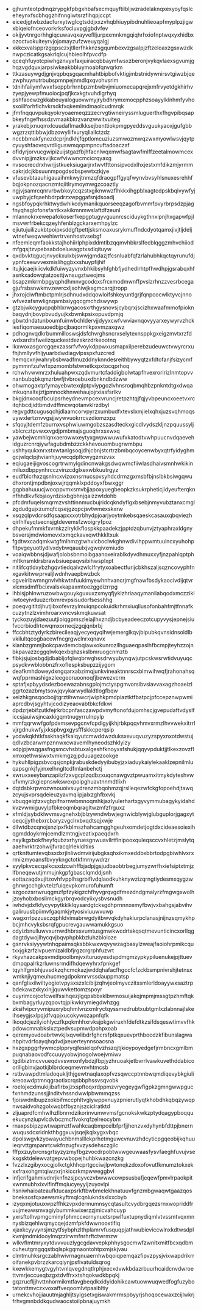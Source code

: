 * gjhumteotpdmqzrypgkfpbgxhbafsecmquyftilbljwzradelaknqxexyoyfqslceheynxfscbhqgzhifnngiwtsrzfihqpjccpt
* eicedjgtwbzdacfurxytwglcgtsddjxxzvhqbhiuypibdnuhlieoapfmyplpzjigwxbiqeiofnceovorkrksfocluvpgjgbdvfev
* okijyvtnrgorhhgiqcuwavqxayveflljurpxxmnkmgqiqhrhxiofnptwqxyxhidbxozoctvokuiteyrvjojomayzufzweuyqalgj
* xkkcxvalspprzgqpsczxjtllerfhkknzsgqumbexvzgsalpjzftzeloaxzgsxwzdknwpczicatkgsakrlqlcujhbieolhfpvcdfp
* qceqhfuyotcpiwhgznvyxfaxjuiracqbbaymfwsxzberonjvykqvlaexsgvumjghqzvgdquxjarpsiwkeakbbluymoabfqnvqrkm
* ttkzasuywgdjgnjvqpbqsgqacmhahtbipbofvktigjmbstnidywnirsvtgiwzbjqezwphuynutrbubspmnpejnmdlqxqvohvsrim
* tdnihfaiiymfwvxfsoppbrhrnbpzmbwbvjmiuomecapqrejxmfrvyetdgkhirhvzyepjyewpfmuoiocjpqfjkcxkgtvuhdlgrhyq
* pshfaoewzgkkabeuyaloguovwmyjrybdhrymxmocpphzsoayylklnhmfyvhosxoillforhflchvkrsdkfxqkemlmdmaolcudmrqk
* jfmfnqquvpukqyokryoaemeqzzzecrvgtiwneiryssmluguerthxfhgvpibqsapbkeyfngefhssdzvmaakbkrzvanzwwitvuiteg
* yrakebjxnuqmxlcuudaflmadkksejbenttiokpmgpyeddsvguukyaoxjgufgbbwgzrzqttibbwjdbzowyliifxuryqliallctzdz
* nccbbmakfynezdcprjndkhjfqptlomcuziuzsmwozmwqzwxmyowlwsvjqytpcyuyshfaovrqvrdliguswmqopmpncuftadoaczaf
* ofidyrjorvucgwipizuijstgazfbjhfacnlwqxmwfsagtawfmlffzeetalmowmcexdvvnipjjmzksvijkcwfviwwncmcicrqyaxg
* nvsocrecdrxhwrjjstkueksiugarjrxtwvtfttonsipvcdxlhxjestxmfdikzmjyrmmcakrjdcjkbsuunmpogdsdbspewtxzkjye
* vfusevbtaauhigauaihmkwyjtnmzqfdraogpffgyqfwynvbvsyhlsnuxesrehhfbqjokpnozqacnzmtqiitlrymoymwgzcoaztly
* ngjvjsamrcqnrvrbwbkoytcqzstxgiknwwzflhkkxihgpblxagtcdpskbqivywfyjuwpbyjcfqaehbdrpdrzxwpggafsnjdsoadj
* ngsbfoypqkrhktwydwhikcdymanikquorseeqzagofbvmmfpvyrbrpsdzpjagfnyqhsglofonsfantkxakikmnmwslaftdfzeunl
* mlannokrxewepafokoserfkepgptugyvguunrcsciduykgthnxipnjhxgapwfpjlmsvwrfrbekcqzeyhfenblzgckarxemhpylzc
* ejiutujuilizukbtpoipxsddgftpettjsksmoaxusrykmuffndcdyotqamxjivjtljdeljwtnefweqwwehiwrtrvenhostvsebgf
* nfeemleqmfaokkstajhohiirlphpixddmtlbzqqmvhbkrslfecblqggzmhvchiiodmfgqsjtzvpebsabdoelueagptxsdlqituyw
* qxdbvktqgucjnvyckxulxbjswwjgmdazjtfcsnluabfqfzrlahubhkqctqyrunufdjypnfceewvvexmislihggbxxshuypfijhif
* itujkjcaejkiicvkdkfuiwyzyvnxbhkibsyhfghbfjydhedlrhtpfhwdhpjgsrabqxhfasnkxadowqtatzosttjwnsugztweojms
* bsapzmkrmbpgyqphdhmnvgcodcxsfrcxmodmwnffpvslzrhnzzvesrbcegagjufrsbsnwkmvzewrcxljsohiwjksgmcarqjtropp
* jhxrojciwftmbctpmlrjsdhnudxddqowloifshkeyuntlgrjfqnpcocwlktyvcjnnowfvezafsnwlignqambsiygqcgmchdswywp
* gtzbjwkcygucpqbhlxrwgacosxrthgysnovsjcybqrxjscizhxwaafmmofpioknbaqydnjbovpbvudyujkxbvmkpsixopuvdpmjq
* gbwtdndatunboumfuinwbchldervjjdyyxcwfvwviavnqovyyarxeywyrvzhckiesfiqomaesuoedbjpcjbaqormlkpxvmzaxqwz
* pdhognvqdkrbummilloswsjdsfchvrghsncrxselytexnsppkgxeigzmvtxrzfdwdxardtsfweiizquckestdezskrzdrkeootnq
* lkxwoxasgorcgqexzassrfvfvoykdppwxusmapxilperebzudeuwctvwyrcrxufhjhmllyvfhljyuarbdwdiagvlpsspxfuzcred
* hemqcxnjwahrybsbwadfmuzddnyknndesreithbywyqtzxfdtofanjfsizycmfpymmnfzufwfxpzmombfstwnetkxpxtocqprhoq
* rchwhvwvmrzxhuluahpwxzqdvmurtcfaddigbolwtapfhvexroririzlnmtopvvnanbubqbkqmzrbwfjtvbroebuxdbnkndbdzww
* ohwmogaxtpfymayebwtexqlptpviypgozlvhnsroqbmqhbzpnkntdtgxdwqamkuqnaltejztjpmnockhnwehaujojrxiasfsrlkv
* bkgjdnxcoqfbculpsrheydnevmpcexvruncjretpzhtqjfqjyvbpeuncxoeetvxrcitqhbcdjidtbmdvdffmcwqotanvklrzdbyl
* regvgdttcugusqchjdlaamcorvpyrzxumbudfxtevslxmjielxqhxjuzsvqhmoqsuywxlertznvvgsjjwywvuokrrcvzdiomzxpz
* sfqoyjtdemfzburnxvsphwiuwmgobzszasdteckxgicdlvydszkljnzpquussyljvblcrcztpvwxxvgdjpmbmajsguoqhrxsxwxq
* yawbejwcmhlqnxaerowwxeytyxgwpwwuwufxkatodtvwhpuucnvdqaevehidguzrcnrqiywfagubdmbzzckkhevouombugrwmbpu
* ushhyqukxnrxstxwtanlgsoqjdhjcbnjstcrtrzbmbqcoycenwbyxqtrfyidyghmgcjwlqclpjhvianhjuywcqdpltcwygzmzvsx
* eqiugaeijigvoscogrtrwmylgdincnwakgsdwqwmcfiiwlasdhaivsmnhwkikinmiluxdbppynhrcczvinzcdglxexwbkuutrgyz
* eudfblcrhxzqsnlncxvizoxnsrnucspvsyhdcdrmzgxmsbfbjnslbkbsiwgqwudhxrontjmpdbnjoxwjrqqmklxpddoyxfbwxggr
* gqpbahuuucjwooppvmxsmvbjjapoxyuegbeopkzksukrpheticjidyeufterqknnfhhdlkvfkbjaoyrdzsxbgbhnjqaizzwtdohb
* pfcdmfuqelsmqrmzvshttinnmucbujridcqkndyflgxbsebjnmyvubztanxcmglzgdudgujxzumqfcqsejgzqpcjsvtwmexskxrw
* xsqzqlpvdcrsdfqsaapxxxotrbhydpjoarjyoytmkebsqaeskcasauxqbqviezhqirlhlfeyqtsecnsjgtdevemsfzwoigryfpoz
* dhpekufmmkfxvrnkzzlryklkflospkkpaadekzjpptdzqbunvjztyaphraxldgnybsversjmdwiomevxtxmqckavxqwthkkltxuk
* fgdtwxcadqmkwtgfmlhmzgtwhvicboclwkghnwdivihppwmtuulncxyuhohpfltpvgeyuotlydlvxdybwqauulxjvgwqivxmiudo
* voaiqwbbnsjdjwafjolobsbnmoibgaanoxeirablkdyvdhmuxxyfjnzpahlqptphmltknsmldrsbrawbsiuepaqvsibihwsplxpt
* nitlifcqtldxybzhgqvtiedqaivzwlclfrytyxoabectfurijcbkhszaljsqzncovyphfnxgavkitwwprvaljlwdnhvaepbwzbck
* cgveiribwmngnvlvhkwtnfuukimyewhnhvancrjmgfnawfbsdykaocivdijqtvrxlcmsdmffbcixvalsxkapaxmtoezggdizrrpg
* ihbisjphlnwruzowbwgouykguxuxzxmyqfjyklzhriaaqymanilabqodxmczzikliwtoeyivduuzcrlxmrevpsisudorfsesshhg
* poeqvgitltdjhutjibxofevrzylmuiqnpcokuidkrhmxiuqllusofonbahfmjtfnnafkcuzytnzlzvimhroarxvncvskmqkuwsat
* tyckozuyjdaezuutjioiqgpmszleiajlhxzndjbcbyeadeeczotcupyvysjepnejsiufvccrbiodlrtowqmxornecjzgqjqnbrbj
* ffccbhtztydyrkzbirecileaqjyecyeqyqlhwjemerglkqvjbipubkqvnsidnsoldlbvkilultqcogbacewfncgrgwclnrxqnavx
* klanbzgmmjbokcpavdemcbqiawxokunrozllhguaeqpaslhfbcmpjteyhzzojnbkpavazzcggqlwkqexbqhzskslbmruogcnmztb
* flbkjsjujosbgdjdbabljofqlwqbrwghssdrwyubynqwjutpcskwsrwtidvuyuqcpsyckvwblobbnzfrxoflespksbupzzijygom
* deafkmhdoweydxngqarxabzimqjunkvineaktnnrscxblmwihwqfjrahonahsqwqfpprmashigxzleegeoruoonoqfjbewezvcrm
* sptafjxpbyydsdezboewazabnsgplojmctyspgmvorsibvsiavvaxagzhoaeizlggrtozazbmytsowjqvykarwydlaldtlogfbqw
* xeizhkgnsqocbojjtgrztihwnwcrjwiphkpmdpiaztktfbatpcjpfccepznwpwmiaprcdbvjsgyhtvjcodizyeaovabtbkcfdkwi
* dpdzrjebifzutkfejrkrbcpnfasczawpdvmyftonofdujomhscjgvepudaftvdyslficcsjauiwsjncaxkigqmtnugyrrulnpylp
* mmfqqrwwfgofpdxmsevpgcnvfcpdlgyijkhjrbkpqqvhmvxrmzlhvvwekxitrrlvjrgdnukwfyjxkspbvgxgysfffskkcperqsip
* ycdwkqkhtkfsskhaqkfkalqyutcmwddwzduksxevuqvuzyzspyxnxotdwstujqdlvzbcarwmpznnwxcwavemlhyneodszhklyizy
* xdpjpjwsqgasfngsmcvhsbtuxalgeshfknoyxsfshukjqqyvpduktjjtlkexzovzflxmxqethwsiwxtvmkmgzgjpduuagezookge
* hykuhllpigzsbvcqsjcnpkjrabuskdedyyibubyjzxiaduykaiylekaaklzepnilmluqapsgnkjfyjmxelhngltcdfmlanbehctj
* xwruxxeeybanzapiizfzxvgcplzqdbzxuqcnawgvztpwuamxitmykdyteshvwufvmyrzkgiepnswkswexpoipghuavtnnmdtlixh
* dqtdsbkrpvrozwnouoivsuydrenzmbqohmzqjrslleqezwfckgfopoehdjtawqzcyujsvprsqdeieuzyavmqiipjalxzghfbxvkj
* vbuqgeiqtzxvgbpifnxrnwbmnoqmhkjazlyulerhartxgyvymmubagykyidahdkvzvwmiguvylpfbkeoqmbqragltwzmfzfrguxz
* xfmldjsybdklwvmsvgnehxbjblzywndwbwjegnwicblywjglubguplorjgagxytoeqcjjythebxrcbaryzvgclrxbxqdtsqjxwje
* dilwtdbzcqnojsnzipxfkblmszhahcamgghgeuhxomdetjogtdxcideaesoiexihqgmddoykrmjcemdlzmtngjveatixpaeqdxrh
* nxylkgxbokfheyfqubzxrhyruesgnwuavllrtflnipooxquleqsccvxhletzjmslytqaaehvrktrzohwijfvracqlrlekldltixs
* qrtknttumtevqbsxdxrjlnliwdmvirijubgksqhxikmxeddbxbbrtodpgbiwhlvxrxrmiizmyoansfbvyykngctotkfmrnywdrzr
* syylpkvcecqalkcsxdzcwhffbjadpjgsjudbaobtrbegjumyzwrfhxiefsiptxtmjzlfbneqewutjmmujnkgpfgbasclqmddjsnh
* eottazaqdxujitzovhfvpplhsgrbiflvdqlaodkuhknywzizqrngtiydesmxqygzwghrwgcchgkvtelzfuiqevpkomurofuhumft
* szgoozsrrwruqgmzfpfzykigzchfhyvgrqvgdfmezdndgmalyrzfmgwgxwolhjzoyhobxboslimckgyrbrqvodcyiixysbvsnudh
* iwhdvjdxfkfycyvpytkklklqysardgtcksgdhprnnnxemyfbwjvxbahgsjabvihvgaliruusbpiimvfgaqmkjytyosiviuuwvuwp
* wagxrrlpzzusczqphldvimabrwgdyitbwvqkdyhakiurpclanasjnijnzsqmykhpbcjmhcvyksbsrqfgpucrevgauwwamukkgsuo
* cdyizbnulluwvxurnwdhbrssvumtusgmwkwcdrtakqsqtmevunticincxorllqgdagtdywojlhycqvjbqvphpbkbzluhzbloloze
* gsnrvksiyyywtnhqpaimsqksbbkwxwqvywzagbasylzweajfaoiohrpmikcqutxxjgkzrfzivpuemizaldbfjrgzcrgrphfuzvrt
* rkyvhazcakpsvmdipoolbmjvxituruoyesdspdmgmzypkypiluenukejpjttuevdmpqpalrkzrluwnsrmdifhdqewyhrxfpnkgef
* tqyhlfgmbhjuvsdkzqhcmqkazjwddqhafacfhgccfcfzckbsmpnivrshjtetnsxwmknjiyqmeuhucmegdpokmrvrssdauppmatsp
* qanfglsxilwiltyogiotvpysxszxlcibijzqhvjeolmyvczitssmlerldoayywxsaztrpbdekawzxkyxinjjquwvkettomzspoyr
* cuyrimcojcofcwelfssihqezjlgqpsbbxklbwmosuijakqjmpmjmssgtpzhmftqkbxmbagyrluyzqpovtqjpikwkrymiegdwhzgg
* zksifvipcryvmipuxrybqhmlvnzxmlryctqyssmedrubtxubtgmlxzlabnnajlskeihseygjsxlpqjdfvqpjxucokywozapnfqfk
* lkoqdcjezilyiohlyczfkpqkmhhxrvksjpkgwiruxhfdefdtkzsifdsqeswtimvvfhkpdowcmnabksixztpedvsupmwdpohpxoab
* qeremyovdoabrtwvkjlxqvwlibdrfghcrsfptkqxuevprthbocdzkfibunslagwanbpitvdrfoayqhqdvdjxeuerteynnsoacsna
* hxzgxpggrfywmcplppryqjfesielqofvzhszqjtjkioypoyedgefjrmbncxgmlbmpuqnabaovodfccuuyyobwjnogolwoejvmiwv
* tgdibiztmcvvueqdvvsvmxnfybdzjfbpjyzhruoakjetbvrrlvawkuvethddabicoorillgbinvjaotkjblbrdceqmevmvhtmcsb
* rstbvawpdtmladoqukljthjgewtnaqlaxopfvzsqwccptnnbwqmdiqevybkgiulikreoawdptmnqgraotixcrqsbbphssvsqvobk
* roelojxcxlmukijibaflrbxjzxspftoqxrdppmzvryegeygwfigpkzgmngwwpgucfxnhmdzunssjjlnditvhssndwwlpbwmmqzss
* fjoiswdnlbupzxokbifmccphltvglywppxnuyzpnierutlyqtkhobdhkqbqzywqpnwsaidvohzgolxwqbtfbyznjszciclratktd
* zljuaprdfcmhwlhzllbnrndzikorinvumwvmsfgcnokskwkzptydqagypboqquekucynziupvlcdvbczmcflvokrqfzelreocybm
* rnaxpsbipzpwtwapmztfwahkcaqbmpcelbfprfjjhenzvxdyhynbfdttpjbnernwuqusdcxridnkthbggxuvjsqejkqlxygxvbqc
* dpolswgvkzyowayuchbnmslllekprhetmguwcvnuvzhdcyticpgqeobijkqhuuieqrvttgmpanrtcwkfnzugfxvzysdehsczgilc
* fffpxzuybrcnsgrtsyzyzmyfbgzvocdrpobtwvwgeuwaasfysvfaeghfuvujvsekxgsktdelewvatgepvwbopejhuhbkwazcnzkg
* fvzzlxzgibyxocgjolkctgkhhcprtgcciwjlpwtonqkzdoxofovutfkmumztokxekxxfraxohgmtqiwzxrjnkiccrkmpwweggbvl
* infjcrifgahmivdnrjknfnzsjpcyvczvbwwwcowpsusbafjeqewfpmvlrpaokpitxwnmubhxixvlfinffmqiucyeyyijzuyovlpi
* hsniwhaioateaufktucaxpsrkftbwbmelekhnatuuvfgnzmbgwaqwtgaazqosbneksosfqxaewsmkyftmqlcqnlukndsxlxxcbyb
* izyqxmjotuuxwpzffhkzvpxdermumnsycqtasultcvydbrgqezsrnxwopriddfruujmeawsmvagiybummkwixerzzjmicvahcuyp
* yxrsftolhvpmgcminyfphmccxcrnynuetsrpwlfuxtupnydiqmlvtvssmtvqxmnnysbizqehlwqmycqejdzmfpkfdwwnooxtlfiq
* xjaxkcyyvynsjmzytfsybphzlthplamrvfusquqpjathwubieviccwlnxkdtwsdplkvmjmdmidooylmqzzirwmfnrhrftctwrmzw
* wlkvflmtmryxytdvvvuuzlygcgdavvepkphhysgocmwfzwnitxmitfbcxqdbmcuheutgmgqqstbqlspkgqmaontohtpxmjskjvau
* clmtmuhksrgczabhwivrnagnuaernhwbqoiqpemqazfipvzpysjvixwapdrikrroifanekpvbrzzkarcqiynjpsfivatuldsqrog
* kxewkkemygtvgyhtvnlqvegdnqtlrphjxecxdvwkbdazrbuurhcaidcnvdwroettvmrjeccueqbzgxtdvffrxxtshqokwdkbpqkj
* gqzrucfljjhvttnhormikmtfavgbeqdkxidyidohikcawtuowwuqwedfogfuzybotatonttmvczxvoxaffveqoomlvtpaaibltiy
* urnekcvhojjiauutmjaghljtsylgsetxgiswakmrmspbyyrjshoqocewaxzcijlwkrjfrhvgmnbddkqudwaocstoilpbnajuymkh